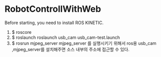 # RobotControllWithWeb

Before starting, you need to install ROS KINETIC.
1) $ roscore
2) $ roslaunch roslaunch usb_cam usb_cam-test.launch 
3) $ rosrun mjpeg_server mjpeg_server
를 실행시키기 위해서 ros용 usb_cam ,mjpeg_server를 설치해주면 소스 내부의 주소에 접근할 수 있다.
